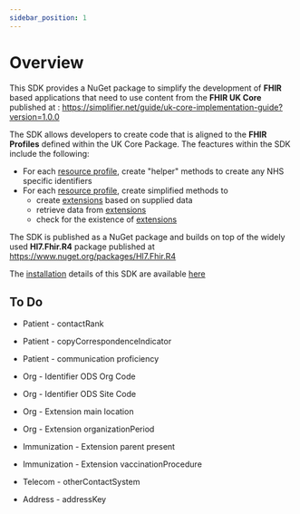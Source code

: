 ```yaml
---
sidebar_position: 1
---
```


# Overview

This SDK provides a NuGet package to simplify the development of **FHIR** based applications that need to use content from the **FHIR UK Core** published at : https://simplifier.net/guide/uk-core-implementation-guide?version=1.0.0

The SDK allows developers to create code that is aligned to the **FHIR Profiles** defined within the UK Core Package.
The feactures within the SDK include the following:

-   For each [resource profile](./resources/included-resources), create "helper" methods to create any NHS specific identifiers
-   For each [resource profile](./resources/included-resources), create simplified methods to
    -   create [extensions](./extensions/overview) based on supplied data
    -   retrieve data from [extensions](./extensions/overview)
    -   check for the existence of [extensions](./extensions/overview)
  
The SDK is published as a NuGet package and builds on top of the widely used **Hl7.Fhir.R4** package published at https://www.nuget.org/packages/Hl7.Fhir.R4

The [installation](./installation) details of this SDK are available [here](./installation)
## To Do

- Patient - contactRank
- Patient - copyCorrespondenceIndicator
- Patient - communication proficiency

- Org - Identifier ODS Org Code
- Org - Identifier ODS Site Code
- Org - Extension main location
- Org - Extension organizationPeriod

- Immunization - Extension parent present
- Immunization - Extension vaccinationProcedure	


- Telecom - otherContactSystem

- Address - addressKey
